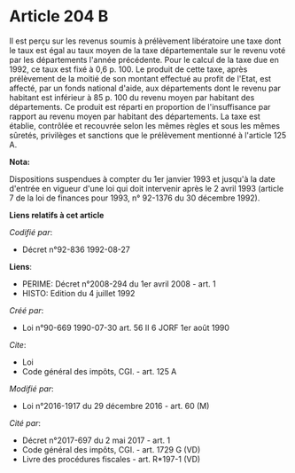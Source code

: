 # Article 204 B

Il est perçu sur les revenus soumis à prélèvement libératoire une taxe dont le taux est égal au taux moyen de la taxe
départementale sur le revenu voté par les départements l'année précédente. Pour le calcul de la taxe due en 1992, ce taux est
fixé à 0,6 p. 100. Le produit de cette taxe, après prélèvement de la moitié de son montant effectué au profit de l'Etat, est
affecté, par un fonds national d'aide, aux départements dont le revenu par habitant est inférieur à 85 p. 100 du revenu moyen
par habitant des départements. Ce produit est réparti en proportion de l'insuffisance par rapport au revenu moyen par
habitant des départements. La taxe est établie, contrôlée et recouvrée selon les mêmes règles et sous les mêmes sûretés,
privilèges et sanctions que le prélèvement mentionné à l'article 125 A.

**Nota:**

Dispositions suspendues à compter du 1er janvier 1993 et jusqu'à la date d'entrée en vigueur d'une loi qui doit intervenir
après le 2 avril 1993 (article 7 de la loi de finances pour 1993, n° 92-1376 du 30 décembre 1992).

**Liens relatifs à cet article**

_Codifié par_:

  - Décret n°92-836 1992-08-27

**Liens**:

  - PERIME: Décret n°2008-294 du 1er avril 2008 - art. 1
  - HISTO: Edition du 4 juillet 1992

_Créé par_:

  - Loi n°90-669 1990-07-30 art. 56 II 6 JORF 1er août 1990

_Cite_:

  - Loi
  - Code général des impôts, CGI. - art. 125 A

_Modifié par_:

  - Loi n°2016-1917 du 29 décembre 2016 - art. 60 (M)

_Cité par_:

  - Décret n°2017-697 du 2 mai 2017 - art. 1
  - Code général des impôts, CGI. - art. 1729 G (VD)
  - Livre des procédures fiscales - art. R*197-1 (VD)

